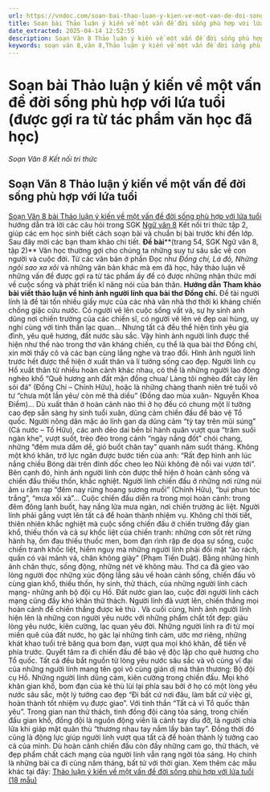 ```yaml
---
url: https://vndoc.com/soan-bai-thao-luan-y-kien-ve-mot-van-de-doi-song-phu-hop-voi-lua-tuoi-duoc-goi-ra-tu-tac-pham-van-hoc-da-hoc-317338
title: Soạn bài Thảo luận ý kiến về một vấn đề đời sống phù hợp với lứa tuổi (được gợi ra từ tác phẩm văn học đã học) - Soạn Văn 8 Kết nối tri thức - VnDoc.com
date_extracted: 2025-04-14 12:52:55
description: Soạn Văn 8 Thảo luận ý kiến về một vấn đề đời sống phù hợp với lứa tuổi là bài soạn bài mẫu thuộc chương trình Ngữ văn lớp 8 KNTT học kì 2. Mời các bạn cùng tham khảo bài soạn để chuẩn bị cho bài học sắp tới của mình.
keywords: soạn văn 8,văn 8,Thảo luận ý kiến về một vấn đề đời sống phù hợp với lứa tuổi,ngữ văn 8,soan van 8,soạn văn lớp 8,giải văn 8,soạn văn 8 tập 2,soạn văn 8 Thảo luận ý kiến về một vấn đề đời sống phù hợp với lứa tuổi,soạn văn 8 kết nối tri thức,văn 8 kntt,ngữ văn 8 kết nối tri thức,Viết đoạn văn ghi lại cảm nghĩ về một bài thơ tự do,soạn bài Thảo luận ý kiến về một vấn đề đời sống phù hợp với lứa tuổi lớp 8,soạn văn 8 kntt,văn 8 kết nối tri thức
---
```


# Soạn bài Thảo luận ý kiến về một vấn đề đời sống phù hợp với lứa tuổi \(được gợi ra từ tác phẩm văn học đã học\)
_Soạn Văn 8 Kết nối tri thức_
## **Soạn Văn 8 Thảo luận ý kiến về một vấn đề đời sống phù hợp với lứa tuổi**
[Soạn Văn 8 bài Thảo luận ý kiến về một vấn đề đời sống phù hợp với lứa tuổi](<https://vndoc.com/soan-bai-thao-luan-y-kien-ve-mot-van-de-doi-song-phu-hop-voi-lua-tuoi-duoc-goi-ra-tu-tac-pham-van-hoc-da-hoc-317338>) hướng dẫn trả lời các câu hỏi trong SGK [Ngữ văn 8](<https://vndoc.com/ngu-van-8-ket-noi-tri-thuc>) Kết nối tri thức tập 2, giúp các em học sinh biết cách soạn bài và chuẩn bị bài trước khi đến lớp. Sau đây mời các bạn tham khảo chi tiết.
**Đề bài****\(trang 54, SGK Ngữ văn 8, tập 2\)**
Văn học thường gợi cho chúng ta những suy tư sâu sắc về con người và cuộc đời. Từ các văn bản ở phần Đọc như _Đồng chí, Lá đỏ, Những ngôi sao xa xôi_ và những văn bản khác mà em đã học, hãy thảo luận về những vấn đề được gợi ra từ tác phẩm ấy để có được những nhận thức mới về cuộc sống và phát triển kĩ năng nói của bản thân.
**Hướng dẫn**
**Tham khảo bài viết thảo luận về hình ảnh người lính qua bài thơ Đồng chí.**
Đề tài người lính là đề tài tốn nhiều giấy mực của các nhà văn nhà thơ thời kì kháng chiến chống giặc cứu nước. Có người vẽ lên cuộc sống vất vả, sự hy sinh anh dũng nơi chiến trường của các chiến sĩ, có người vẽ lên vẻ đẹp oai hùng, uy nghi cùng với tinh thần lạc quan… Nhưng tất cả đều thể hiện tình yêu gia đình, yêu quê hương, đất nước sâu sắc. Vậy hình ảnh người lính được thể hiện như thế nào trong thơ văn kháng chiến, cụ thể là qua bài thơ Đồng chí, xin mời thầy cô và các bạn cùng lắng nghe và trao đổi.
Hình ảnh người lính trước hết được thể hiện ở xuất thân và lí tưởng sống cao đẹp. Người lính cụ Hồ xuất thân từ nhiều hoàn cảnh khác nhau, có thể là những người lao động nghèo khổ “Quê hương anh đất mặn đồng chua/ Làng tôi nghèo đất cày lên sỏi đá” \(Đồng Chí – Chính Hữu\), hoặc là những chàng thanh niên trẻ tuổi vô tư “chưa một lần yêu/ còn mê thả diều” \(Đồng dao mùa xuân- Nguyễn Khoa Điềm\)… Dù xuất thân ở hoàn cảnh nào thì ở họ đều có chung một lí tưởng cao đẹp sẵn sàng hy sinh tuổi xuân, dũng cảm chiến đấu để bảo vệ Tổ quốc. Người nông dân mặc áo lính gan dạ dũng cảm “tỳ tay trên mũi súng” \(Cá nước – Tố Hữu\), các anh dẻo dai bền bỉ hành quân vượt qua “trăm suối ngàn khe”, vượt suốt, trèo đèo trong cảnh “ngày nắng đốt” chói chang, những “đêm mưa dầm dề, gió buốt chân tay” quanh năm suốt tháng. Không một khó khăn, trở lực ngăn được bước tiến của anh:
“Rất đẹp hình anh lúc nắng chiều
Bóng dài trên đỉnh dốc cheo leo
Núi không đè nổi vai vươn tới”.
Bên cạnh đó, hình ảnh người lính còn được thể hiện ở hoàn cảnh sống và chiến đấu thiếu thốn, khắc nghiệt. Người lính chiến đấu ở những nơi rừng núi âm u rậm rạp “đêm nay rừng hoang sương muối” \(Chính Hữu\), “bụi phun tóc trắng”, “mưa xối xả”… Cuộc chiến đấu diễn ra trong mọi hoàn cảnh: trong đêm đông lạnh buốt, hay nắng lửa mưa ngàn, nơi chiến trường ác liệt. Người lính phải gắng vượt lên tất cả để hoàn thành nhiệm vụ. Không chỉ thời tiết, thiên nhiên khắc nghiệt mà cuộc sống chiến đấu ở chiến trường đầy gian khổ, thiếu thốn và cả sự khốc liệt của chiến tranh: những cơn sốt rét rừng hành hạ, ốm đau thiếu thuốc men, bom đạn rình rập đe dọa sự sống, cuộc chiến tranh khốc liệt, hiểm nguy mà những người lính phải đối mặt “áo rách, quần có vài mảnh vá, chân không giày” \(Phạm Tiến Duật\). Bằng những hình ảnh chân thực, sống động, những nét vẽ không màu. Thơ ca đã gieo vào lòng người đọc những xúc động lắng sâu về hoàn cảnh sống, chiến đấu vô cùng gian khổ, thiếu thốn, hy sinh, thử thách, của những người lính cách mạng- những anh bộ đội cụ Hồ. Đất nước gian lao, cuộc đời người lính cách mạng cũng đầy khó khăn thử thách. Người lính đã vượt lên, chiến thắng mọi hoàn cảnh để chiến thắng được kẻ thù .
Và cuối cùng, hình ảnh người lính hiện lên là những con người yêu nước với những phẩm chất tốt đẹp: giàu lòng yêu nước, kiên cường, lạc quan yêu đời. Những người lính ra đi từ mọi miền quê của đất nước, họ gác lại những tình cảm, ước mơ riêng, những khát khao tuổi trẻ băng qua bom đạn, vượt qua mọi khó khăn, để tiến về phía trước. Quyết tâm ra đi chiến đấu để bảo vệ độc lập cho quê hương cho Tổ quốc. Tất cả đều bắt nguồn từ lòng yêu nước sâu sắc và vô cùng vĩ đại của những người lính mang tên gọi vô cùng giản dị mà thân thương: Bộ đội cụ Hồ. Những người lính dũng cảm, kiên cường trong chiến đấu. Mọi khó khăn gian khổ, bom đạn của kẻ thù lùi lại phía sau bởi ở họ có một lòng yêu nước sâu sắc, một lý tưởng cao đẹp “Đi bất cứ nơi đâu, làm bất cứ việc gì, hoàn thành tốt nhiệm vụ được giao”. Với tinh thần “Tất cả vì Tổ quốc thân yêu”. Trong gian nan thử thách, tình đồng đội càng tỏa sáng, trong chiến đấu gian khổ, đồng đội là nguồn động viên là cánh tay dìu đỡ, là người chia lửa khi giáp mặt quân thù “thương nhau tay nắm lấy bàn tay”. Đồng thời đó cũng là động lực giúp người lính vượt qua tất cả để hoàn thành lý tưởng cao cả của mình. Dù hoàn cảnh chiến đấu còn đầy những cam go, thử thách, vẻ đẹp phẩm chất cách mạng của người lính vẫn rạng ngời tỏa sáng. Họ chính là những bài ca đi cùng năm tháng, bất tử với thời gian.
Xem thêm các mẫu khác tại đây: [Thảo luận ý kiến về một vấn đề đời sống phù hợp với lứa tuổi \(18 mẫu\)](<https://vndoc.com/viet-doan-van-ghi-lai-cam-nghi-ve-mot-bai-tho-tu-do-lop-8-297092>)
